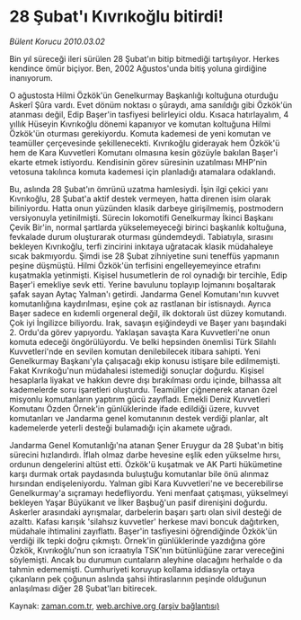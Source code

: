 # 28 Şubat'ı Kıvrıkoğlu bitirdi!

*Bülent Korucu 2010.03.02*

<tr><td class="metin" colspan="2" style="padding-top: 20px; padding-left: 5px; ">Bin yıl süreceği ileri sürülen 28 Şubat'ın bitip bitmediği tartışılıyor. Herkes kendince ömür biçiyor. Ben, 2002 Ağustos'unda bitiş yoluna girdiğine inanıyorum.</td></tr><tr><td class="metin" colspan="2" style="padding-top: 20px; padding-left: 5px; "><p>O ağustosta Hilmi Özkök'ün Genelkurmay Başkanlığı koltuğuna oturduğu Askerî Şûra vardı. Evet dönüm noktası o şûraydı, ama sanıldığı gibi Özkök'ün atanması değil, Edip Başer'in tasfiyesi belirleyici oldu. Kısaca hatırlayalım, 4 yıllık Hüseyin Kıvrıkoğlu dönemi kapanıyor ve komutan koltuğuna Hilmi Özkök'ün oturması gerekiyordu. Komuta kademesi de yeni komutan ve teamüller çerçevesinde şekillenecekti. Kıvrıkoğlu giderayak hem Özkök'ü hem de Kara Kuvvetleri Komutanı olmasına kesin gözüyle bakılan Başer'i ekarte etmek istiyordu. Kendisinin görev süresinin uzatılması MHP'nin vetosuna takılınca komuta kademesi için planladığı atamalara odaklandı.
<p> Bu, aslında 28 Şubat'ın ömrünü uzatma hamlesiydi. İşin ilgi çekici yanı Kıvrıkoğlu, 28 Şubat'a aktif destek vermeyen, hatta direnen isim olarak biliniyordu. Hatta onun yüzünden klasik darbeye girişilmemiş, postmodern versiyonuyla yetinilmişti. Sürecin lokomotifi Genelkurmay İkinci Başkanı Çevik Bir'in, normal şartlarda yükselemeyeceği birinci başkanlık koltuğuna, fevkalade durum oluşturarak oturması gündemdeydi. Tabiatıyla, sırasını bekleyen Kıvrıkoğlu, terfi zincirini inkıtaya uğratacak klasik müdahaleye sıcak bakmıyordu. Şimdi ise 28 Şubat zihniyetine suni teneffüs yapmanın peşine düşmüştü. Hilmi Özkök'ün terfisini engelleyemeyince etrafını kuşatmakla yetinmişti. Kişisel husumetlerin de rol oynadığı bir tercihle, Edip Başer'i emekliye sevk etti. Yerine bavulunu toplayıp lojmanını boşaltarak şafak sayan Aytaç Yalman'ı getirdi. Jandarma Genel Komutanı'nın kuvvet komutanlığına kaydırılması, eşine çok az rastlanan bir istisnaydı. Ayrıca Başer sadece en kıdemli orgeneral değil, ilk doktoralı üst düzey komutandı. Çok iyi İngilizce biliyordu. Irak, savaşın eşiğindeydi ve Başer yanı başındaki 2. Ordu'da görev yapıyordu. Yaklaşan savaşta Kara Kuvvetleri'ne onun komuta edeceği öngörülüyordu. Ve belki hepsinden önemlisi Türk Silahlı Kuvvetleri'nde en sevilen komutan denilebilecek itibara sahipti. Yeni Genelkurmay Başkanı'yla çalışacağı ekip konusu istişare bile edilmemişti. Fakat Kıvrıkoğu'nun müdahalesi istemediği sonuçlar doğurdu. Kişisel hesaplarla liyakat ve hakkın devre dışı bırakılması ordu içinde, bilhassa alt kademelerde soru işaretleri oluşturdu. Teamüller çiğnenerek atanan özel misyonlu komutanların yaptırım gücü zayıfladı. Emekli Deniz Kuvvetleri Komutanı Özden Örnek'in günlüklerinde ifade edildiği üzere, kuvvet komutanları ve Jandarma genel komutanının destek verdiği planlar, alt kademelerde yeterli desteği bulamadığı için akamete uğradı.
<p> Jandarma Genel Komutanlığı'na atanan Şener Eruygur da 28 Şubat'ın bitiş sürecini hızlandırdı. İflah olmaz darbe hevesine eşlik eden yükselme hırsı, ordunun dengelerini altüst etti. Özkök'ü kuşatmak ve AK Parti hükümetine karşı durmak ortak paydasında buluştuğu komutanlar bile önü alınmaz hırsından endişeleniyordu. Yalman gibi Kara Kuvvetleri'ne ve becerebilirse Genelkurmay'a sıçramayı hedefliyordu. Yeni menfaat çatışması, yükselmeyi bekleyen Yaşar Büyükanıt ve İlker Başbuğ'un pasif direnişini doğurdu. Askerler arasındaki ayrışmalar, darbelerin başarı şartı olan sivil desteği de azalttı. Kafası karışık 'silahsız kuvvetler' herkese mavi boncuk dağıtırken, müdahale ihtimalini zayıflattı. Başer'in tasfiyesini öğrendiğinde Özkök'ün verdiği ilk tepki doğru çıkmıştı. Örnek'in günlüklerinde yazdığına göre Özkök, Kıvrıkoğlu'nun son icraatıyla TSK'nın bütünlüğüne zarar vereceğini söylemişti. Ancak bu durumun cuntaların aleyhine olacağını herhalde o da tahmin edememişti. Cumhuriyeti koruyup kollama iddiasıyla ortaya çıkanların pek çoğunun aslında şahsi ihtiraslarının peşinde olduğunun anlaşılması diğer 28 Şubat'ları bitirecek. <br/></p></p></p></td></tr>

Kaynak: [zaman.com.tr](http://zaman.com.tr/yazar.do?yazino=957055), [web.archive.org (arşiv bağlantısı)](http://web.archive.org/web/20100305081758/http://www.zaman.com.tr:80/yazar.do?yazino=957055)
